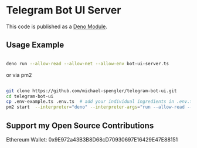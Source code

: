 # Telegram Bot UI Server

This code is published as a [Deno Module](https://deno.land/x/telegram_bot_ui).  


## Usage Example

```sh

deno run --allow-read --allow-net --allow-env bot-ui-server.ts

```

or via pm2

```sh

git clone https://github.com/michael-spengler/telegram-bot-ui.git
cd telegram-bot-ui
cp .env-example.ts .env.ts  # add your individual ingredients in .env.ts
pm2 start  --interpreter="deno" --interpreter-args="run --allow-read --allow-net --allow-env" bot-ui-server.ts

```

## Support my Open Source Contributions
Ethereum Wallet: 
0x9E972a43B3B8D68cD70930697E16429E47E88151

